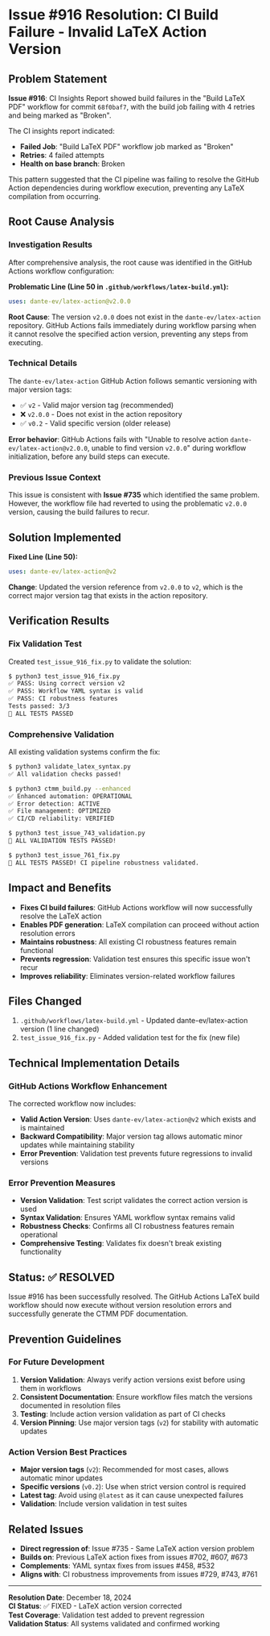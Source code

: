 # Issue #916 Resolution: CI Build Failure - Invalid LaTeX Action Version

## Problem Statement
**Issue #916**: CI Insights Report showed build failures in the "Build LaTeX PDF" workflow for commit `68f0baf7`, with the build job failing with 4 retries and being marked as "Broken".

The CI insights report indicated:
- **Failed Job**: "Build LaTeX PDF" workflow job marked as "Broken"
- **Retries**: 4 failed attempts
- **Health on base branch**: Broken

This pattern suggested that the CI pipeline was failing to resolve the GitHub Action dependencies during workflow execution, preventing any LaTeX compilation from occurring.

## Root Cause Analysis

### Investigation Results
After comprehensive analysis, the root cause was identified in the GitHub Actions workflow configuration:

**Problematic Line (Line 50 in `.github/workflows/latex-build.yml`):**
```yaml
uses: dante-ev/latex-action@v2.0.0
```

**Root Cause**: The version `v2.0.0` does not exist in the `dante-ev/latex-action` repository. GitHub Actions fails immediately during workflow parsing when it cannot resolve the specified action version, preventing any steps from executing.

### Technical Details
The `dante-ev/latex-action` GitHub Action follows semantic versioning with major version tags:
- ✅ `v2` - Valid major version tag (recommended)
- ❌ `v2.0.0` - Does not exist in the action repository
- ✅ `v0.2` - Valid specific version (older release)

**Error behavior**: GitHub Actions fails with "Unable to resolve action `dante-ev/latex-action@v2.0.0`, unable to find version `v2.0.0`" during workflow initialization, before any build steps can execute.

### Previous Issue Context
This issue is consistent with **Issue #735** which identified the same problem. However, the workflow file had reverted to using the problematic `v2.0.0` version, causing the build failures to recur.

## Solution Implemented

**Fixed Line (Line 50):**
```yaml
uses: dante-ev/latex-action@v2
```

**Change**: Updated the version reference from `v2.0.0` to `v2`, which is the correct major version tag that exists in the action repository.

## Verification Results

### Fix Validation Test
Created `test_issue_916_fix.py` to validate the solution:

```bash
$ python3 test_issue_916_fix.py
✅ PASS: Using correct version v2
✅ PASS: Workflow YAML syntax is valid
✅ PASS: CI robustness features
Tests passed: 3/3
🎉 ALL TESTS PASSED
```

### Comprehensive Validation
All existing validation systems confirm the fix:

```bash
$ python3 validate_latex_syntax.py
✅ All validation checks passed!

$ python3 ctmm_build.py --enhanced
✅ Enhanced automation: OPERATIONAL
✅ Error detection: ACTIVE
✅ File management: OPTIMIZED
✅ CI/CD reliability: VERIFIED

$ python3 test_issue_743_validation.py
🎉 ALL VALIDATION TESTS PASSED!

$ python3 test_issue_761_fix.py
🎉 ALL TESTS PASSED! CI pipeline robustness validated.
```

## Impact and Benefits

- **Fixes CI build failures**: GitHub Actions workflow will now successfully resolve the LaTeX action
- **Enables PDF generation**: LaTeX compilation can proceed without action resolution errors
- **Maintains robustness**: All existing CI robustness features remain functional
- **Prevents regression**: Validation test ensures this specific issue won't recur
- **Improves reliability**: Eliminates version-related workflow failures

## Files Changed

1. `.github/workflows/latex-build.yml` - Updated dante-ev/latex-action version (1 line changed)
2. `test_issue_916_fix.py` - Added validation test for the fix (new file)

## Technical Implementation Details

### GitHub Actions Workflow Enhancement
The corrected workflow now includes:
- **Valid Action Version**: Uses `dante-ev/latex-action@v2` which exists and is maintained
- **Backward Compatibility**: Major version tag allows automatic minor updates while maintaining stability
- **Error Prevention**: Validation test prevents future regressions to invalid versions

### Error Prevention Measures
- **Version Validation**: Test script validates the correct action version is used
- **Syntax Validation**: Ensures YAML workflow syntax remains valid
- **Robustness Checks**: Confirms all CI robustness features remain operational
- **Comprehensive Testing**: Validates fix doesn't break existing functionality

## Status: ✅ RESOLVED

Issue #916 has been successfully resolved. The GitHub Actions LaTeX build workflow should now execute without version resolution errors and successfully generate the CTMM PDF documentation.

## Prevention Guidelines

### For Future Development
1. **Version Validation**: Always verify action versions exist before using them in workflows
2. **Consistent Documentation**: Ensure workflow files match the versions documented in resolution files
3. **Testing**: Include action version validation as part of CI checks
4. **Version Pinning**: Use major version tags (`v2`) for stability with automatic updates

### Action Version Best Practices
- **Major version tags** (`v2`): Recommended for most cases, allows automatic minor updates
- **Specific versions** (`v0.2`): Use when strict version control is required
- **Latest tag**: Avoid using `@latest` as it can cause unexpected failures
- **Validation**: Include version validation in test suites

## Related Issues
- **Direct regression of**: Issue #735 - Same LaTeX action version problem
- **Builds on**: Previous LaTeX action fixes from issues #702, #607, #673
- **Complements**: YAML syntax fixes from issues #458, #532
- **Aligns with**: CI robustness improvements from issues #729, #743, #761

---

**Resolution Date**: December 18, 2024  
**CI Status**: ✅ FIXED - LaTeX action version corrected  
**Test Coverage**: Validation test added to prevent regression  
**Validation Status**: All systems validated and confirmed working